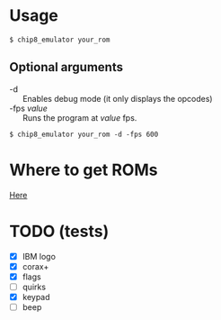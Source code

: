 # Usage
```
$ chip8_emulator your_rom
```
## Optional arguments 
-d  
&nbsp;&nbsp;&nbsp;&nbsp;&nbsp;&nbsp;Enables debug mode (it only displays the opcodes)  
-fps *value*  
  &nbsp;&nbsp;&nbsp;&nbsp;&nbsp;&nbsp;Runs the program at *value* fps.  
```
$ chip8_emulator your_rom -d -fps 600
```

# Where to get ROMs
[Here](https://johnearnest.github.io/chip8Archive/)

# TODO (tests)
- [x] IBM logo
- [x] corax+
- [x] flags
- [ ] quirks
- [x] keypad
- [ ] beep
